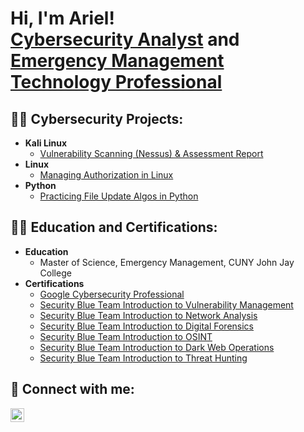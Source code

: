 <h1>Hi, I'm Ariel! <br/><a href="https://github.com/arielbethea">Cybersecurity Analyst</a> and <a href="https://www.linkedin.com/in/arielbethea/">Emergency Management Technology Professional</a>
<h2> 👩‍💻 Cybersecurity Projects:</h2>

<!-- - <b>PowerShell</b>
  - [Active Directory Home Lab](https://github.com/arielbethea/ActiveDirectoryLab) -->
- <b>Kali Linux</b>
  - [Vulnerability Scanning (Nessus) & Assessment Report](https://github.com/arielbethea/VulnerabilityScanning)
  <!-- - [Digital Forensics](https://github.com/arielbethea/ActiveDirectoryLab) -->
- <b>Linux</b>
  - [Managing Authorization in Linux](https://github.com/arielbethea/ManagingAuthorization)
- <b>Python</b>
  - [Practicing File Update Algos in Python](https://github.com/arielbethea/FileUpdateAlgorithms)


<h2>👩‍🎓 Education and Certifications:</h2>

- <b>Education</b>
  - Master of Science, Emergency Management, CUNY John Jay College
- <b>Certifications</b>
  - [Google Cybersecurity Professional](https://www.credly.com/badges/2cdaba1a-9b9b-4e4c-9579-507d500ddab1/public_url)
  - [Security Blue Team Introduction to Vulnerability Management](https://github.com/arielbethea/arielbethea/blob/main/Security%20Blue%20Team%20-%20Introduction%20to%20Vulnerability%20Management-course.pdf)
  - [Security Blue Team Introduction to Network Analysis](https://github.com/arielbethea/arielbethea/blob/main/Ssecurity%20Blue%20Team%20-%20Introduction%20to%20Network%20Analysis-course.pdf)
  - [Security Blue Team Introduction to Digital Forensics](https://github.com/arielbethea/arielbethea/blob/main/Security%20Blue%20Team%20-%20Introduction%20to%20Digital%20Forensics-course.pdf)
  - [Security Blue Team Introduction to OSINT](https://github.com/arielbethea/arielbethea/blob/main/Security%20Blue%20Team%20-%20Introduction%20to%20OSINT-course.pdf)
  - [Security Blue Team Introduction to Dark Web Operations](https://github.com/arielbethea/arielbethea/blob/main/Security%20Blue%20Team%20-%20Introduction%20to%20Dark%20Web%20Operations-course.pdf)
  - [Security Blue Team Introduction to Threat Hunting](https://github.com/arielbethea/arielbethea/blob/main/Security%20Blue%20Team%20-%20Introduction%20to%20Threat%20Hunting-course.pdf)

<h2> 🤳 Connect with me:</h2>

[<img align="left" alt="ArielBethea | LinkedIn" width="22px" src="https://skillicons.dev/icons?i=linkedin" />][linkedin]

[linkedin]: https://linkedin.com/in/arielbethea 

<!--
**aabethea/aabethea** is a ✨ _special_ ✨ repository because its `README.md` (this file) appears on your GitHub profile.

Here are some ideas to get you started:

- 🔭 I’m currently working on ...
- 🌱 I’m currently learning ...
- 👯 I’m looking to collaborate on ...
- 🤔 I’m looking for help with ...
- 💬 Ask me about ...
- 📫 How to reach me: ...
- 😄 Pronouns: ...
- ⚡ Fun fact: ...
-->
